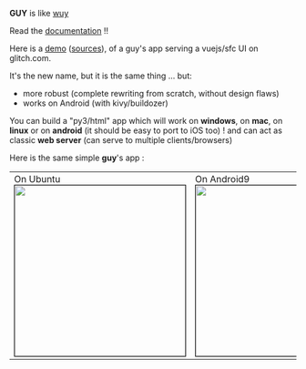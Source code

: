 **GUY** is like [wuy](https://github.com/manatlan/wuy)

Read the [documentation](https://manatlan.github.io/guy/) !!

Here is a [demo](https://starter-guy-vuejs.glitch.me/#/) ([sources](https://glitch.com/~starter-guy-vuejs)), of a guy's app serving a vuejs/sfc UI on glitch.com.


It's the new name, but it is the same thing ... but:

* more robust (complete rewriting from scratch, without design flaws)
* works on Android (with kivy/buildozer)

You can build a "py3/html" app which will work on **windows**, on **mac**, on **linux** or on **android** (it should be easy to port to iOS too) ! and can act as classic **web server** (can serve to multiple clients/browsers)

Here is the same simple **guy**'s app :
<p align="center">
    <table>
        <tr>
            <td valign="top">
                On Ubuntu<br>
<img src="https://github.com/manatlan/guy/blob/master/wiki/shot_ubuntu.png" width="300" border="1" style="border:1px solid black"/>             </td>
            <td valign="top">
                On Android9<br>
    <img src="https://github.com/manatlan/guy/blob/master/wiki/shot_android9.png" width="300" border="1" style="border:1px solid black"/>                
           </td>
        </tr>
    </table>

</p>
